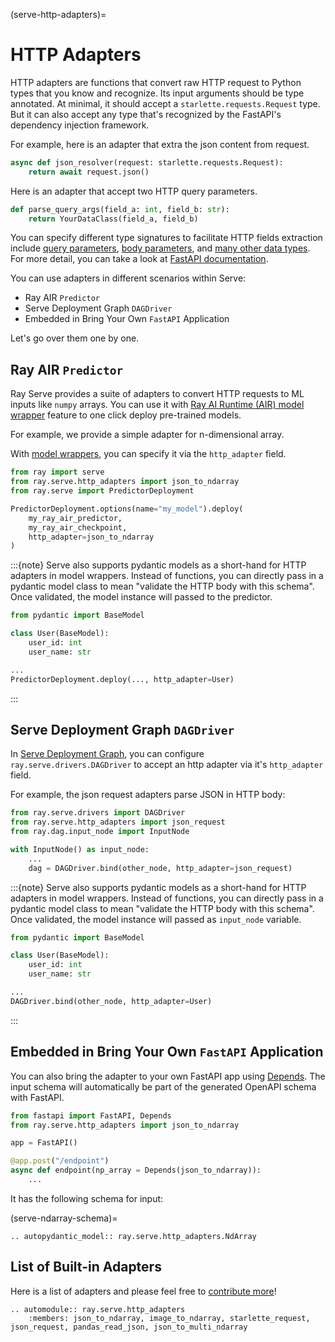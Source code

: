 
(serve-http-adapters)=

# HTTP Adapters

HTTP adapters are functions that convert raw HTTP request to Python types that you know and recognize.
Its input arguments should be type annotated. At minimal, it should accept a `starlette.requests.Request` type.
But it can also accept any type that's recognized by the FastAPI's dependency injection framework.

For example, here is an adapter that extra the json content from request.

```python
async def json_resolver(request: starlette.requests.Request):
    return await request.json()
```

Here is an adapter that accept two HTTP query parameters.

```python
def parse_query_args(field_a: int, field_b: str):
    return YourDataClass(field_a, field_b)
```

You can specify different type signatures to facilitate HTTP fields extraction
include
[query parameters](https://fastapi.tiangolo.com/tutorial/query-params/),
[body parameters](https://fastapi.tiangolo.com/tutorial/body/),
and [many other data types](https://fastapi.tiangolo.com/tutorial/extra-data-types/).
For more detail, you can take a look at [FastAPI documentation](https://fastapi.tiangolo.com/).

You can use adapters in different scenarios within Serve:

- Ray AIR `Predictor`
- Serve Deployment Graph `DAGDriver`
- Embedded in Bring Your Own `FastAPI` Application

Let's go over them one by one.

## Ray AIR `Predictor`

Ray Serve provides a suite of adapters to convert HTTP requests to ML inputs like `numpy` arrays.
You can use it with [Ray AI Runtime (AIR) model wrapper](air-serving-guide) feature
to one click deploy pre-trained models.

For example, we provide a simple adapter for n-dimensional array.

With [model wrappers](air-serving-guide), you can specify it via the `http_adapter` field.

```python
from ray import serve
from ray.serve.http_adapters import json_to_ndarray
from ray.serve import PredictorDeployment

PredictorDeployment.options(name="my_model").deploy(
    my_ray_air_predictor,
    my_ray_air_checkpoint,
    http_adapter=json_to_ndarray
)
```

:::{note}
Serve also supports pydantic models as a short-hand for HTTP adapters in model wrappers. Instead of functions,
you can directly pass in a pydantic model class to mean "validate the HTTP body with this schema".
Once validated, the model instance will passed to the predictor.

```python
from pydantic import BaseModel

class User(BaseModel):
    user_id: int
    user_name: str

...
PredictorDeployment.deploy(..., http_adapter=User)
```
:::

## Serve Deployment Graph `DAGDriver`

In [Serve Deployment Graph](serve-deployment-graph), you can configure
`ray.serve.drivers.DAGDriver` to accept an http adapter via it's `http_adapter` field.

For example, the json request adapters parse JSON in HTTP body:

```python
from ray.serve.drivers import DAGDriver
from ray.serve.http_adapters import json_request
from ray.dag.input_node import InputNode

with InputNode() as input_node:
    ...
    dag = DAGDriver.bind(other_node, http_adapter=json_request)
```

:::{note}
Serve also supports pydantic models as a short-hand for HTTP adapters in model wrappers. Instead of functions,
you can directly pass in a pydantic model class to mean "validate the HTTP body with this schema".
Once validated, the model instance will passed as `input_node` variable.

```python
from pydantic import BaseModel

class User(BaseModel):
    user_id: int
    user_name: str

...
DAGDriver.bind(other_node, http_adapter=User)
```
:::

## Embedded in Bring Your Own `FastAPI` Application

You can also bring the adapter to your own FastAPI app using
[Depends](https://fastapi.tiangolo.com/tutorial/dependencies/#import-depends).
The input schema will automatically be part of the generated OpenAPI schema with FastAPI.

```python
from fastapi import FastAPI, Depends
from ray.serve.http_adapters import json_to_ndarray

app = FastAPI()

@app.post("/endpoint")
async def endpoint(np_array = Depends(json_to_ndarray)):
    ...
```

It has the following schema for input:

(serve-ndarray-schema)=

```{eval-rst}
.. autopydantic_model:: ray.serve.http_adapters.NdArray

```

## List of Built-in Adapters

Here is a list of adapters and please feel free to [contribute more](https://github.com/ray-project/ray/issues/new/choose)!

```{eval-rst}
.. automodule:: ray.serve.http_adapters
    :members: json_to_ndarray, image_to_ndarray, starlette_request, json_request, pandas_read_json, json_to_multi_ndarray

```